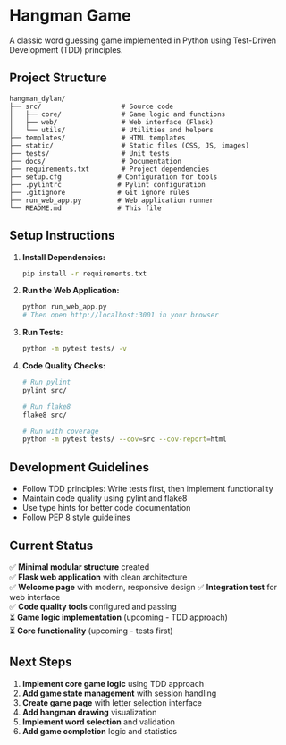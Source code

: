 # Hangman Game

A classic word guessing game implemented in Python using Test-Driven Development (TDD) principles.

## Project Structure

```
hangman_dylan/
├── src/                    # Source code
│   ├── core/               # Game logic and functions
│   ├── web/                # Web interface (Flask)
│   └── utils/              # Utilities and helpers
├── templates/              # HTML templates
├── static/                 # Static files (CSS, JS, images)
├── tests/                  # Unit tests
├── docs/                   # Documentation
├── requirements.txt        # Project dependencies
├── setup.cfg              # Configuration for tools
├── .pylintrc              # Pylint configuration
├── .gitignore             # Git ignore rules
├── run_web_app.py         # Web application runner
└── README.md              # This file
```

## Setup Instructions

1. **Install Dependencies:**

   ```bash
   pip install -r requirements.txt
   ```

2. **Run the Web Application:**

   ```bash
   python run_web_app.py
   # Then open http://localhost:3001 in your browser
   ```

3. **Run Tests:**

   ```bash
   python -m pytest tests/ -v
   ```

4. **Code Quality Checks:**

   ```bash
   # Run pylint
   pylint src/

   # Run flake8
   flake8 src/

   # Run with coverage
   python -m pytest tests/ --cov=src --cov-report=html
   ```

## Development Guidelines

- Follow TDD principles: Write tests first, then implement functionality
- Maintain code quality using pylint and flake8
- Use type hints for better code documentation
- Follow PEP 8 style guidelines

## Current Status

✅ **Minimal modular structure** created  
✅ **Flask web application** with clean architecture  
✅ **Welcome page** with modern, responsive design
✅ **Integration test** for web interface  
✅ **Code quality tools** configured and passing  
⏳ **Game logic implementation** (upcoming - TDD approach)  
⏳ **Core functionality** (upcoming - tests first)

## Next Steps

1. **Implement core game logic** using TDD approach
2. **Add game state management** with session handling
3. **Create game page** with letter selection interface
4. **Add hangman drawing** visualization
5. **Implement word selection** and validation
6. **Add game completion** logic and statistics
